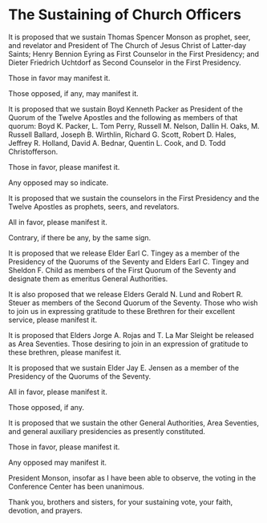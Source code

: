 # The Sustaining of Church Officers

It is proposed that we sustain Thomas Spencer Monson as prophet, seer, and
revelator and President of The Church of Jesus Christ of Latter-day Saints;
Henry Bennion Eyring as First Counselor in the First Presidency; and Dieter
Friedrich Uchtdorf as Second Counselor in the First Presidency.

Those in favor may manifest it.

Those opposed, if any, may manifest it.

It is proposed that we sustain Boyd Kenneth Packer as President of the Quorum
of the Twelve Apostles and the following as members of that quorum: Boyd K.
Packer, L. Tom Perry, Russell M. Nelson, Dallin H. Oaks, M. Russell Ballard,
Joseph B. Wirthlin, Richard G. Scott, Robert D. Hales, Jeffrey R. Holland,
David A. Bednar, Quentin L. Cook, and D. Todd Christofferson.

Those in favor, please manifest it.

Any opposed may so indicate.

It is proposed that we sustain the counselors in the First Presidency and the
Twelve Apostles as prophets, seers, and revelators.

All in favor, please manifest it.

Contrary, if there be any, by the same sign.

It is proposed that we release Elder Earl C. Tingey as a member of the
Presidency of the Quorums of the Seventy and Elders Earl C. Tingey and Sheldon
F. Child as members of the First Quorum of the Seventy and designate them as
emeritus General Authorities.

It is also proposed that we release Elders Gerald N. Lund and Robert R. Steuer
as members of the Second Quorum of the Seventy. Those who wish to join us in
expressing gratitude to these Brethren for their excellent service, please
manifest it.

It is proposed that Elders Jorge A. Rojas and T. La Mar Sleight be released as
Area Seventies. Those desiring to join in an expression of gratitude to these
brethren, please manifest it.

It is proposed that we sustain Elder Jay E. Jensen as a member of the
Presidency of the Quorums of the Seventy.

All in favor, please manifest it.

Those opposed, if any.

It is proposed that we sustain the other General Authorities, Area Seventies,
and general auxiliary presidencies as presently constituted.

Those in favor, please manifest it.

Any opposed may manifest it.

President Monson, insofar as I have been able to observe, the voting in the
Conference Center has been unanimous.

Thank you, brothers and sisters, for your sustaining vote, your faith,
devotion, and prayers.

